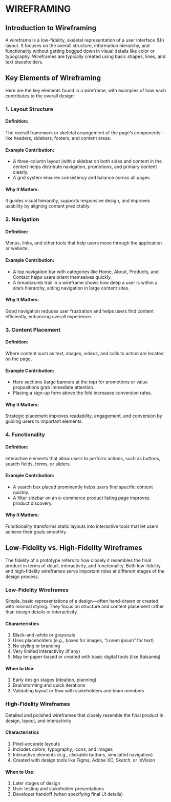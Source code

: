 # WIREFRAMING
## Introduction to Wireframing
A wireframe is a low-fidelity, skeletal representation of a user interface (UI) layout. It focuses on the overall structure, information hierarchy, and functionality without getting bogged down in visual details like color or typography. Wireframes are typically created using basic shapes, lines, and text placeholders.

## Key Elements of Wireframing
Here are the key elements found in a wireframe, with examples of how each contributes to the overall design:

### 1. Layout Structure
#### Definition:
The overall framework or skeletal arrangement of the page’s components—like headers, sidebars, footers, and content areas.

#### Example Contribution:
- A three-column layout (with a sidebar on both sides and content in the center) helps distribute navigation, promotions, and primary content clearly.
- A grid system ensures consistency and balance across all pages.

#### Why It Matters:
It guides visual hierarchy, supports responsive design, and improves usability by aligning content predictably.

### 2. Navigation
#### Definition:
Menus, links, and other tools that help users move through the application or website.

#### Example Contribution:
- A top navigation bar with categories like Home, About, Products, and Contact helps users orient themselves quickly.
- A breadcrumb trail in a wireframe shows how deep a user is within a site’s hierarchy, aiding navigation in large content sites.

#### Why It Matters:
Good navigation reduces user frustration and helps users find content efficiently, enhancing overall experience.

### 3. Content Placement
#### Definition:
Where content such as text, images, videos, and calls to action are located on the page.

#### Example Contribution:
- Hero sections (large banners at the top) for promotions or value propositions grab immediate attention.
- Placing a sign-up form above the fold increases conversion rates.

#### Why It Matters:
Strategic placement improves readability, engagement, and conversion by guiding users to important elements.

### 4. Functionality
#### Definition:
Interactive elements that allow users to perform actions, such as buttons, search fields, forms, or sliders.

#### Example Contribution:
- A search box placed prominently helps users find specific content quickly.
- A filter sidebar on an e-commerce product listing page improves product discovery.

#### Why It Matters:
Functionality transforms static layouts into interactive tools that let users achieve their goals smoothly.

## Low-Fidelity vs. High-Fidelity Wireframes
The fidelity of a prototype refers to how closely it resembles the final product in terms of detail, interactivity, and functionality. Both low-fidelity and high-fidelity wireframes serve important roles at different stages of the design process.

### Low-Fidelity Wireframes
Simple, basic representations of a design—often hand-drawn or created with minimal styling. They focus on structure and content placement rather than design details or interactivity.

#### Characteristics
1. Black-and-white or grayscale
2. Uses placeholders (e.g., boxes for images, “Lorem ipsum” for text)
3. No styling or branding
4. Very limited interactivity (if any)
5. May be paper-based or created with basic digital tools (like Balsamiq)

#### When to Use:
1. Early design stages (ideation, planning)
2. Brainstorming and quick iterations
3. Validating layout or flow with stakeholders and team members

### High-Fidelity Wireframes
Detailed and polished wireframes that closely resemble the final product in design, layout, and interactivity

#### Characteristics
1. Pixel-accurate layouts
2. Includes colors, typography, icons, and images
3. Interactive elements (e.g., clickable buttons, simulated navigation)
4. Created with design tools like Figma, Adobe XD, Sketch, or InVision

#### When to Use:
1. Later stages of design
2. User testing and stakeholder presentations
3. Developer handoff (when specifying final UI details)







